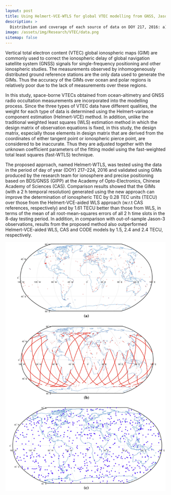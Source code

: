 ```yaml
---
layout: post
title: Using Helmert-VCE-WTLS for global VTEC modelling from GNSS, Jason-3 and COSMIC
description: >
  Distribution and coverage of each source of data on DOY 217, 2016: a) IGS tracking stations; b) ocean-altimetry-satellite-derived VTECs; and c) COSMIC ionospheric occultation events
image: /assets/img/Research/VTEC/data.png
sitemap: false
---
```


Vertical total electron content (VTEC) global ionospheric maps (GIM) are commonly used to correct the ionospheric delay of global navigation satellite system (GNSS) signals for single-frequency positioning and other ionospheric studies. The measurements observed by inhomogeneously distributed ground reference stations are the only data used to generate the GIMs. Thus the accuracy of the GIMs over ocean and polar regions is relatively poor due to the lack of measurements over these regions.

In this study, space-borne VTECs obtained from ocean-altimetry and GNSS radio occultation measurements
are incorporated into the modelling process. Since the three types of VTEC data have different qualities, the weight for each type of data is determined using the Helmert-variance component estimation (Helmert-VCE) method. In addition, unlike the traditional weighted least squares (WLS) estimation method in which the design matrix of observation equations is fixed, in this study, the design matrix, especially those elements in design matrix that are derived from the coordinates of either tangent point or ionospheric pierce point, are considered to be inaccurate. Thus they are adjusted together with the unknown coefficient parameters of the fitting model using the fast-weighted total least squares (fast-WTLS) technique.

The proposed approach, named Helmert-WTLS, was tested using the data in the period of day of year (DOY) 217–224, 2016 and validated using GIMs produced by the research team for ionosphere and precise positioning based on BDS/GNSS (GIPP) at the Academy of Opto-Electronics, Chinese Academy of Sciences (CAS). Comparison results showed that the GIMs (with a 2 h temporal resolution) generated using the new approach can improve the determination of ionospheric TEC by 0.28 TEC units (TECU) over those from the Helmert-VCE-aided WLS approach (w.r.t CAS references, respectively) and by 1.61 TECU better than those from WLS, in terms of the mean of all root-mean-squares errors of all 2 h time slots in the 8-day testing period. In addition, in comparison with out-of-sample Jason-3 observations, results from the proposed method also outperformed Helmert-VCE-aided WLS, CAS and CODE models by 1.5, 2.4 and 2.4 TECU, respectively.

![image](../../assets/img/Research/VTEC/data.png)
